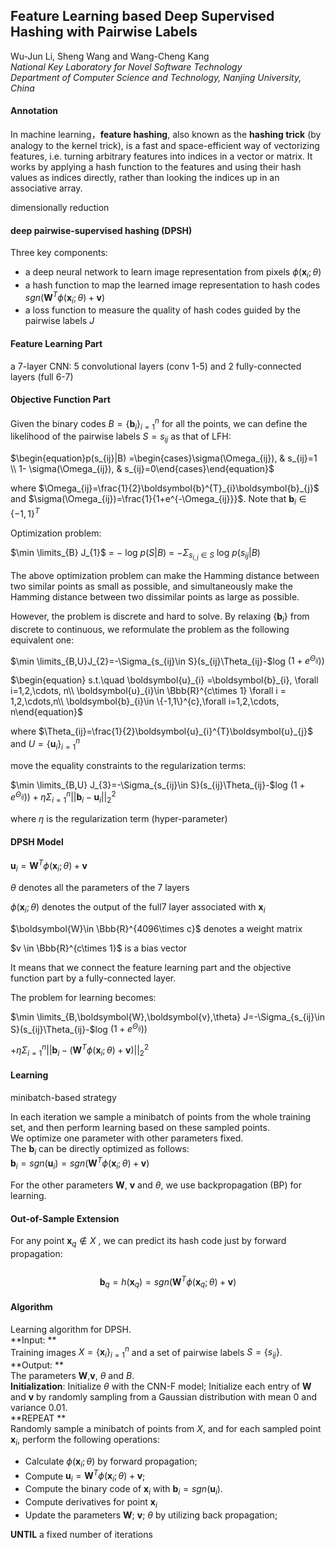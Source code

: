## Feature Learning based Deep Supervised Hashing with Pairwise Labels

Wu-Jun Li, Sheng Wang and Wang-Cheng Kang   
​	*National Key Laboratory for Novel Software Technology*   
​	*Department of Computer Science and Technology, Nanjing University, China*  

#### Annotation

In machine learning，**feature hashing**, also known as the **hashing trick** (by analogy to the kernel trick), is a fast and space-efficient way of vectorizing features, i.e. turning arbitrary features into indices in a vector or matrix. It works by applying a hash function to the features and using their hash values as indices directly, rather than looking the indices up in an associative array.   

dimensionally reduction

#### deep pairwise-supervised hashing (DPSH)   

Three key components:   
- a deep neural network to learn image representation from pixels $\phi(\boldsymbol{x}_{i}; \theta)$  
- a hash function to map the learned image representation to hash codes  $sgn(\boldsymbol{W}^{T} \phi(\boldsymbol{x}_{i}; \theta) + \boldsymbol{v})$
- a loss function to measure the quality of hash codes guided by the pairwise labels  $J$

#### Feature Learning Part

a 7-layer CNN: 5 convolutional  layers (conv 1-5) and 2 fully-connected layers (full 6-7)

#### Objective Function Part

Given the binary codes $B=\{\boldsymbol{b}_i\}^{n}_{i=1}$ for all the points, we can define the likelihood of the pairwise labels $S={s_{ij}}$ as that of LFH:   

$\begin{equation}p(s_{ij}|B) =\begin{cases}\sigma(\Omega_{ij}), & s_{ij}=1 \\ 1- \sigma(\Omega_{ij}), & s_{ij}=0\end{cases}\end{equation}$  

where $\Omega_{ij}=\frac{1}{2}\boldsymbol{b}^{T}_{i}\boldsymbol{b}_{j}$ and $\sigma(\Omega_{ij})=\frac{1}{1+e^{-\Omega_{ij}}}$. Note that $\boldsymbol{b}_{i} \in \{-1,1\}^{T}$  

Optimization problem:  

$\min \limits_{B}  J_{1}$ = $-$ log $p(S|B)$ = $-\Sigma_{s_{i,j}\in S}$ log $p(s_{ij}|B)$   

The above optimization problem can make the Hamming distance between two similar points as small as possible, and simultaneously make the Hamming distance between two dissimilar points as large as possible.  

However, the problem is discrete and hard to solve. By relaxing $\{\boldsymbol{b}_{i}\}$ from discrete to continuous, we reformulate the problem as the following equivalent one:  

$\min \limits_{B,U}J_{2}=-\Sigma_{s_{ij}\in S}(s_{ij}\Theta_{ij}-$log $(1+e^{\Theta_{ij}}))$

$\begin{equation} s.t.\quad \boldsymbol{u}_{i}  =\boldsymbol{b}_{i}, \forall i=1,2,\cdots, n\\ \boldsymbol{u}_{i}\in \Bbb{R}^{c\times 1} \forall i = 1,2,\cdots,n\\ \boldsymbol{b}_{i}\in \{-1,1\}^{c},\forall i=1,2,\cdots, n\end{equation}$

where $\Theta_{ij}=\frac{1}{2}\boldsymbol{u}_{i}^{T}\boldsymbol{u}_{j}$ and $U=\{\boldsymbol{u}_{i}\}^{n}_{i=1}$

move the equality constraints to the regularization terms:

$\min \limits_{B,U} J_{3}=-\Sigma_{s_{ij}\in S}(s_{ij}\Theta_{ij}-$log $(1+e^{\Theta_{ij}}))+\eta \Sigma^{n}_{i=1}||\boldsymbol{b}_{i}-\boldsymbol{u}_{i}||^{2}_{2}$

where $\eta$ is the regularization term (hyper-parameter)

#### DPSH Model

$\boldsymbol{u}_{i} = \boldsymbol{W}^{T}\phi(\boldsymbol{x}_{i};\theta) + \boldsymbol{v}$

$\theta$ denotes all the parameters of the 7 layers

$\phi(\boldsymbol{x}_{i};\theta)$ denotes the output of the full7 layer associated with $\boldsymbol{x}_{i}$

$\boldsymbol{W}\in \Bbb{R}^{4096\times c}$ denotes a weight matrix

$v \in \Bbb{R}^{c\times 1}$ is a bias vector

It means that we connect the feature learning part and the objective function part by a fully-connected layer. 

The problem for learning becomes:

$\min \limits_{B,\boldsymbol{W},\boldsymbol{v},\theta} J=-\Sigma_{s_{ij}\in S}(s_{ij}\Theta_{ij}-$log $(1+e^{\Theta_{ij}}))$

$+\eta \Sigma^{n}_{i=1}||\boldsymbol{b}_{i}-(\boldsymbol{W}^{T}\phi(\boldsymbol{x}_{i};\theta) + \boldsymbol{v})||^{2}_{2}$

#### Learning

minibatch-based strategy  

In each iteration we sample a minibatch of points from the whole training set, and then perform learning based on these sampled points.  
​	We optimize one parameter with other parameters fixed.  
​	The $\boldsymbol{b}_{i}$ can be directly optimized as follows:  
​	$\boldsymbol{b}_{i} = sgn(\boldsymbol{u}_{i}) = sgn(\boldsymbol{W}^{T} \phi(\boldsymbol{x}_{i}; \theta) + \boldsymbol{v})$

For the other parameters $\boldsymbol{W}$, $\boldsymbol{v}$ and $\theta$, we use backpropagation (BP) for learning.  

#### Out-of-Sample Extension

For any point $\boldsymbol{x}_{q}  \notin X$ , we can predict its hash code just by forward propagation:  
​	$$\boldsymbol{b}_{q} = h(\boldsymbol{x}_{q}) = sgn(\boldsymbol{W}^{T}\phi(\boldsymbol{x}_{q};\theta) + \boldsymbol{v})$$

#### Algorithm

Learning algorithm for DPSH.  
​	**Input:  **  
​		Training images $X = \{\boldsymbol{x}_{i}\}^{n}_{ i=1}$ and a set of pairwise labels $S = \{s_{ij}\}$.  
​	**Output:  **  
​		The parameters $\boldsymbol{W}$,$\boldsymbol{ v}$, $\theta$ and $B$.  
​	**Initialization**: Initialize $\theta$ with the CNN-F model; Initialize each entry of $\boldsymbol{W}$ and $\boldsymbol{v}$ by randomly sampling from a Gaussian distribution with mean $0$ and variance $0.01$.  
​	**REPEAT  **  
​		Randomly sample a minibatch of points from $X$, and for each sampled point $\boldsymbol{x}_{i}$, perform the following operations:  

- Calculate $\phi(\boldsymbol{x}_{i}; \theta)$ by forward propagation;
- Compute $\boldsymbol{u}_{i} = \boldsymbol{W}^{T} \phi(\boldsymbol{x}_{i}; θ) + \boldsymbol{v}$;
- Compute the binary code of $\boldsymbol{x}_{i}$ with $\boldsymbol{b}_{i} = sgn(\boldsymbol{u}_{i})$.  
- Compute derivatives for point $\boldsymbol{x}_{i}$ 
- Update the parameters $\boldsymbol{W}$; $\boldsymbol{v}$;  $\theta$  by utilizing back propagation;

**UNTIL** a fixed number of iterations  

